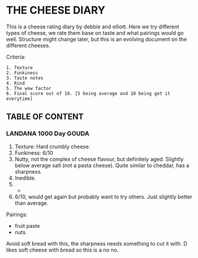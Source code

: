 # THE CHEESE DIARY

This is a cheese rating diary by debbie and elliott. Here we try different types of cheese, we rate
them base on taste and what pairings would go well. Structure might change later, but this is an
evolving document on the different cheeses.

Criteria:
```
1. Texture
2. Funkiness
3. Taste notes
4. Rind
5. The wow factor
6. Final score out of 10. [5 being average and 10 being get it everytime]
```

## TABLE OF CONTENT


### LANDANA 1000 Day GOUDA
1. Texture: Hard crumbly cheese.
2. Funkiness: 6/10
3. Nutty, not the complex of cheese flavour, but definitely aged. Slightly below average salt (not a
   pasta cheese). Quite similar to cheddar, has a sharpness.
4. Inedible.
5. -
6. 6/10, would get again but probably want to try others. Just slightly better than average.

Pairings:

- fruit paste
- nuts

Avoid soft bread with this, the sharpness needs something to cut it with. D likes soft cheese with
bread so this is a no no.
